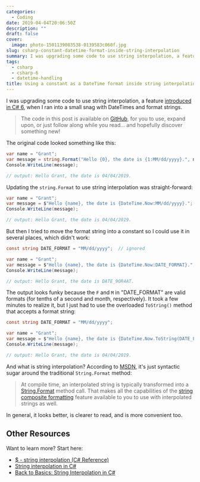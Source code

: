 ```yaml
---
categories:
  - Coding
date: 2019-04-04T20:06:50Z
description: ""
draft: false
cover:
  image: photo-1501139083538-0139583c060f.jpg
slug: csharp-constant-datetime-format-inside-string-interpolation
summary: I was upgrading some code to use string interpolation, a feature introduced in C# 6, when I ran into a small snag with DateTimes and a format string stored as a constant.
tags:
  - csharp
  - csharp-6
  - datetime-handling
title: Using a constant as a DateTime format inside string interpolation
---
```

I was upgrading some code to use string interpolation, a feature [introduced in C# 6](https://docs.microsoft.com/en-us/dotnet/csharp/whats-new/csharp-6#string-interpolation), when I ran into a small snag with DateTimes and format strings.

> The code in this post is available on <a href="https://github.com/grantwinney/CSharpDotNetExamples/tree/master/C%23%2006/ConstantDateTimeFormatInStringInterpolation">GitHub</a>, for you to use, expand upon, or just follow along while you read... and hopefully discover something new!

The original code looked something like this:

```csharp
var name = "Grant";
var message = string.Format("Hello {0}, the date is {1:MM/dd/yyyy}.", name, DateTime.Now);
Console.WriteLine(message);

// output: Hello Grant, the date is 04/04/2019.
```

Updating the `string.Format` to use string interpolation was straight-forward:

```csharp
var name = "Grant";
var message = $"Hello {name}, the date is {DateTime.Now:MM/dd/yyyy}.";
Console.WriteLine(message);

// output: Hello Grant, the date is 04/04/2019.
```

But then I tried to move the format string into a constant so I could use it in several places, which didn't work:

```csharp
const string DATE_FORMAT = "MM/dd/yyyy";  // ignored

var name = "Grant";
var message = $"Hello {name}, the date is {DateTime.Now:DATE_FORMAT}.";
Console.WriteLine(message);

// output: Hello Grant, the date is DATE_9OR4AT.
```

The output looks funky because the `F` and `M` in "DATE_FORMAT" are valid formats (for tenths of a second and month, respectively). It took a few minutes to realize it, but I just had to use the overloaded `ToString()` method that accepts a format string:

```csharp
const string DATE_FORMAT = "MM/dd/yyyy";

var name = "Grant";
var message = $"Hello {name}, the date is {DateTime.Now.ToString(DATE_FORMAT)}.";
Console.WriteLine(message);

// output: Hello Grant, the date is 04/04/2019.
```

And what is string interpolation? According to [MSDN](https://docs.microsoft.com/en-us/dotnet/csharp/tutorials/string-interpolation), it's just syntactic sugar around the traditional `String.Format` method:

> At compile time, an interpolated string is typically transformed into a [String.Format](https://docs.microsoft.com/en-us/dotnet/api/system.string.format) method call. That makes all the capabilities of the [string composite formatting](https://docs.microsoft.com/en-us/dotnet/standard/base-types/composite-formatting) feature available to you to use with interpolated strings as well.

In general, it looks better, is clearer to read, and is more convenient too.

## Other Resources

Want to learn more? Start here:

- [$ - string interpolation (C# Reference)](https://docs.microsoft.com/en-us/dotnet/csharp/language-reference/tokens/interpolated)
- [String interpolation in C#](https://docs.microsoft.com/en-us/dotnet/csharp/tutorials/string-interpolation)
- [Back to Basics: String Interpolation in C#](https://weblog.west-wind.com/posts/2016/Dec/27/Back-to-Basics-String-Interpolation-in-C)
